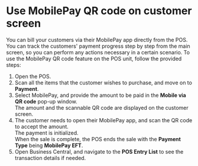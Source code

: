 # Use MobilePay QR code on customer screen 

You can bill your customers via their MobilePay app directly from the POS. You can track the customers' payment progress step by step from the main screen, so you can perform any actions necessary in a certain scenario. To use the MobilePay QR code feature on the POS unit, follow the provided steps:

1. Open the POS.
2. Scan all the items that the customer wishes to purchase, and move on to **Payment**.
3. Select MobilePay, and provide the amount to be paid in the **Mobile via QR code** pop-up window.      
   The amount and the scannable QR code are displayed on the customer screen.
4. The customer needs to open their MobilePay app, and scan the QR code to accept the amount.      
   The payment is initialized.      
   When the sale is complete, the POS ends the sale with the **Payment Type** being **MobilePay EFT**.
5. Open Business Central, and navigate to the **POS Entry List** to see the transaction details if needed. 